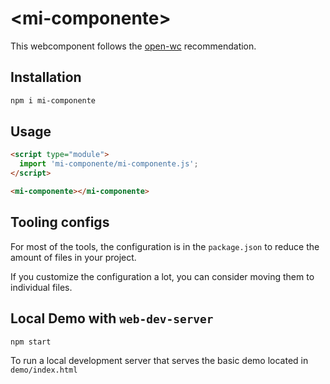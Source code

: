 # \<mi-componente>

This webcomponent follows the [open-wc](https://github.com/open-wc/open-wc) recommendation.

## Installation
```bash
npm i mi-componente
```

## Usage
```html
<script type="module">
  import 'mi-componente/mi-componente.js';
</script>

<mi-componente></mi-componente>
```



## Tooling configs

For most of the tools, the configuration is in the `package.json` to reduce the amount of files in your project.

If you customize the configuration a lot, you can consider moving them to individual files.

## Local Demo with `web-dev-server`
```bash
npm start
```
To run a local development server that serves the basic demo located in `demo/index.html`
